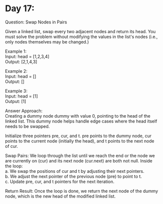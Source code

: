 # Day 17:
Question: Swap Nodes in Pairs<br/>

Given a linked list, swap every two adjacent nodes and return its head. You must solve the problem without modifying the values in the list's nodes (i.e., only nodes themselves may be changed.)<br/>

Example 1:<br/>
Input: head = [1,2,3,4]<br/>
Output: [2,1,4,3]<br/>

Example 2:<br/>
Input: head = []<br/>
Output: []<br/>

Example 3:<br/>
Input: head = [1]<br/>
Output: [1]<br/>

Answer Approach:<br/>
Creating a dummy node dummy with value 0, pointing to the head of the linked list. This dummy node helps handle edge cases where the head itself needs to be swapped.<br/>

Initialize three pointers pre, cur, and t. pre points to the dummy node, cur points to the current node (initially the head), and t points to the next node of cur.<br/>

Swap Pairs: We loop through the list until we reach the end or the node we are currently on (cur) and its next node (cur.next) are both not null. Inside the loop:<br/>
a. We swap the positions of cur and t by adjusting their next pointers.<br/>
b. We adjust the next pointer of the previous node (pre) to point to t.<br/>
c. Update pre, cur, and t pointers for the next iteration.<br/>

Return Result: Once the loop is done, we return the next node of the dummy node, which is the new head of the modified linked list.<br/>
